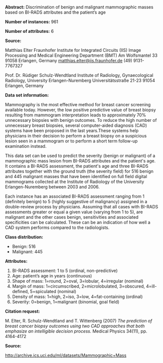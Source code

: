 **Abstract:** Discrimination of benign and malignant mammographic masses
based on BI-RADS attributes and the patient’s age

**Number of instances:** 961

**Number of attributes:** 6

**Source:**

Matthias Elter
Fraunhofer Institute for Integrated Circuits (IIS)
Image Processing and Medical Engineering Department (BMT)
Am Wolfsmantel 33
91058 Erlangen, Germany
matthias.elter@iis.fraunhofer.de
(49) 9131-7767327

Prof. Dr. Rüdiger Schulz-Wendtland
Institute of Radiology, Gynaecological Radiology, University Erlangen-Nuremberg
Universitätsstraße 21-23
91054 Erlangen, Germany

**Data set information:**

Mammography is the most effective
method for breast cancer screening available today. However, the low
positive predictive value of breast biopsy resulting from mammogram
interpretation leads to approximately 70% unnecessary biopsies with
benign outcomes. To reduce the high number of unnecessary breast
biopsies, several computer-aided diagnosis (CAD) systems have been
proposed in the last years.These systems help physicians in their
decision to perform a breast biopsy on a suspicious lesion seen in a
mammogram or to perform a short term follow-up examination instead.

This data set can be used to
predict the severity (benign or malignant) of a mammographic mass lesion
from BI-RADS attributes and the patient's age. It contains a BI-RADS
assessment, the patient's age and three BI-RADS attributes together with
the ground truth (the severity field) for 516 benign and 445 malignant
masses that have been identified on full field digital mammograms
collected at the Institute of Radiology of the University
Erlangen-Nuremberg between 2003 and 2006.

Each instance has an associated
BI-RADS assessment ranging from 1 (definitely benign) to 5 (highly
suggestive of malignancy) assigned in a double-review process by
physicians. Assuming that all cases with BI-RADS assessments greater or
equal a given value (varying from 1 to 5), are malignant and the other
cases benign, sensitivities and associated specificities can be
calculated. These can be an indication of how well a CAD system performs
compared to the radiologists.

**Class distribution:**

-   Benign: 516
-   Malignant: 445

**Attributes:**

1.  BI-RADS assessment: 1 to 5 (ordinal, non-predictive)
2.  Age: patient’s age in years (continuous)
3.  Shape of mass: 1=round, 2=oval, 3=lobular, 4=irregular (nominal)
4.  Margin of mass: 1=circumscribed, 2=microlobulated, 3=obscured,
    4=ill-defined, 5=spiculated (nominal)
5.  Density of mass: 1=high, 2=iso, 3=low, 4=fat-containing (ordinal)
6.  Severity: 0=benign, 1=malignant (binomial, goal field)

**Citation request:**

M. Elter, R. Schulz-Wendtland and T. Wittenberg (2007) *The prediction of breast cancer biopsy outcomes using two CAD approaches that both emphasize an intelligible decision process.* Medical Physics 34(11), pp. 4164-4172

**Source:** 

http://archive.ics.uci.edu/ml/datasets/Mammographic+Mass
